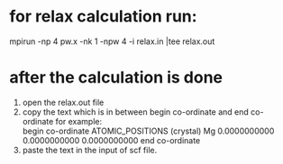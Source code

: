 # for relax calculation run:
mpirun -np 4 pw.x -nk 1 -npw 4 -i relax.in |tee relax.out
 
# after the calculation is done
1. open the relax.out file
2. copy the text which is in between begin co-ordinate and end co-ordinate
  for example:	
	begin co-ordinate
	ATOMIC_POSITIONS (crystal)
	Mg            0.0000000000        0.0000000000        0.0000000000
	end co-ordinate
3. paste the text in the input of scf file. 
